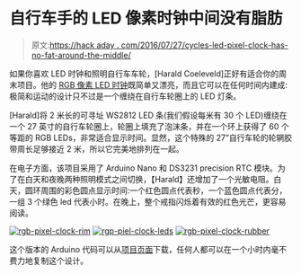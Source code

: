 # 自行车手的 LED 像素时钟中间没有脂肪

> 原文:[https://hack aday . com/2016/07/27/cycles-led-pixel-clock-has-no-fat-around-the-middle/](https://hackaday.com/2016/07/27/cyclists-led-pixel-clock-has-no-fat-around-the-middle/)

如果你喜欢 LED 时钟和照明自行车车轮，[Harald Coeleveld]正好有适合你的周末项目。他的 [RGB 像素 LED 时钟](https://coeleveld.com/arduino-nano-rgb-pixel-led-clock/)既简单又漂亮，而且它可以在任何时间内建成:极简和运动的设计只不过是一个缠绕在自行车轮圈上的 LED 灯条。

[Harald]将 2 米长的可寻址 WS2812 LED 条(我们假设每米有 30 个 LED)缠绕在一个 27 英寸的自行车轮圈上，轮圈上填充了泡沫条，并在一个环上获得了 60 个等距的 RGB LEDs，非常适合显示时间。显然，这个特殊的 27”自行车轮的轮辋胶带周长足够接近 2 米，所以它完美地排列在一起。

在电子方面，该项目采用了 Arduino Nano 和 DS3231 precision RTC 模块。为了在白天和夜晚两种照明模式之间切换，【Harald】还增加了一个光敏电阻。白天，圆环周围的彩色圆点显示时间:一个红色圆点代表秒，一个蓝色圆点代表分，一组 3 个绿色 led 代表小时。在晚上，整个戒指闪烁着有效的红色光芒，更容易阅读。

 [![rgb-pixel-clock-rim](../Images/f4b84b0560dbfe36ad02a59e4aa2cd0c.png "rgb-pixel-clock-rim")](https://hackaday.com/2016/07/27/cyclists-led-pixel-clock-has-no-fat-around-the-middle/rgb-pixel-clock-rim/)  [![rgp-piel-clock-leds](../Images/a6d61408a1a0b5f3309ca2abd38fbe18.png "rgp-piel-clock-leds")](https://hackaday.com/2016/07/27/cyclists-led-pixel-clock-has-no-fat-around-the-middle/rgp-piel-clock-leds/)  [![rgb-pixel-clock-rubber](../Images/ef70d20b9b88566a933b759d8abdd917.png "rgb-pixel-clock-rubber")](https://hackaday.com/2016/07/27/cyclists-led-pixel-clock-has-no-fat-around-the-middle/rgb-pixel-clock-rubber/) 

这个版本的 Arduino 代码可以从[项目页面](https://coeleveld.com/arduino-nano-rgb-pixel-led-clock/)下载，任何人都可以在一个小时内毫不费力地复制这个设计。